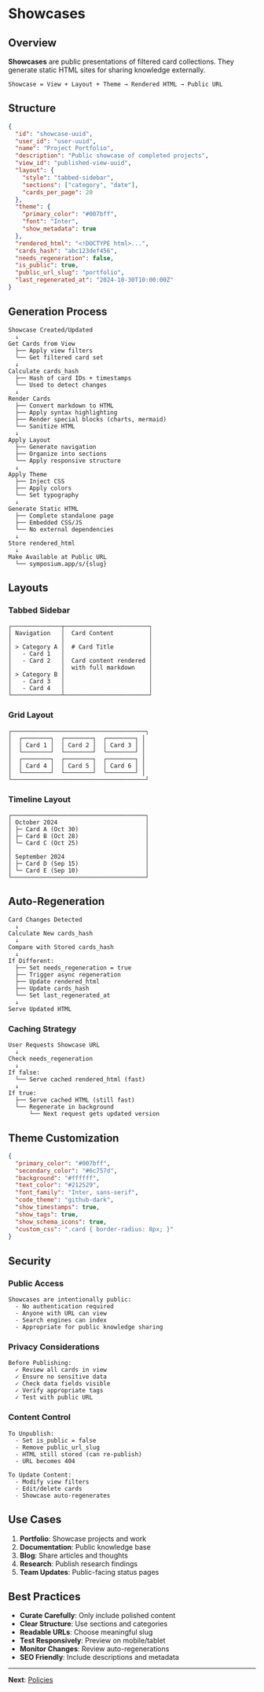 # Showcases

## Overview

**Showcases** are public presentations of filtered card collections. They
generate static HTML sites for sharing knowledge externally.

```
Showcase = View + Layout + Theme → Rendered HTML → Public URL
```

## Structure

```json
{
  "id": "showcase-uuid",
  "user_id": "user-uuid",
  "name": "Project Portfolio",
  "description": "Public showcase of completed projects",
  "view_id": "published-view-uuid",
  "layout": {
    "style": "tabbed-sidebar",
    "sections": ["category", "date"],
    "cards_per_page": 20
  },
  "theme": {
    "primary_color": "#007bff",
    "font": "Inter",
    "show_metadata": true
  },
  "rendered_html": "<!DOCTYPE html>...",
  "cards_hash": "abc123def456",
  "needs_regeneration": false,
  "is_public": true,
  "public_url_slug": "portfolio",
  "last_regenerated_at": "2024-10-30T10:00:00Z"
}
```

## Generation Process

```
Showcase Created/Updated
  ↓
Get Cards from View
  ├── Apply view filters
  └── Get filtered card set
  ↓
Calculate cards_hash
  ├── Hash of card IDs + timestamps
  └── Used to detect changes
  ↓
Render Cards
  ├── Convert markdown to HTML
  ├── Apply syntax highlighting
  ├── Render special blocks (charts, mermaid)
  └── Sanitize HTML
  ↓
Apply Layout
  ├── Generate navigation
  ├── Organize into sections
  └── Apply responsive structure
  ↓
Apply Theme
  ├── Inject CSS
  ├── Apply colors
  └── Set typography
  ↓
Generate Static HTML
  ├── Complete standalone page
  ├── Embedded CSS/JS
  └── No external dependencies
  ↓
Store rendered_html
  ↓
Make Available at Public URL
  └── symposium.app/s/{slug}
```

## Layouts

### Tabbed Sidebar

```
┌──────────────┬────────────────────────┐
│ Navigation   │  Card Content          │
│              │                        │
│ > Category A │  # Card Title          │
│   - Card 1   │                        │
│   - Card 2   │  Card content rendered │
│              │  with full markdown    │
│ > Category B │                        │
│   - Card 3   │                        │
│   - Card 4   │                        │
└──────────────┴────────────────────────┘
```

### Grid Layout

```
┌──────────────────────────────────────┐
│  ┌────────┐  ┌────────┐  ┌────────┐ │
│  │ Card 1 │  │ Card 2 │  │ Card 3 │ │
│  └────────┘  └────────┘  └────────┘ │
│  ┌────────┐  ┌────────┐  ┌────────┐ │
│  │ Card 4 │  │ Card 5 │  │ Card 6 │ │
│  └────────┘  └────────┘  └────────┘ │
└──────────────────────────────────────┘
```

### Timeline Layout

```
┌──────────────────────────────────────┐
│ October 2024                         │
│ ├─ Card A (Oct 30)                   │
│ ├─ Card B (Oct 28)                   │
│ └─ Card C (Oct 25)                   │
│                                      │
│ September 2024                       │
│ ├─ Card D (Sep 15)                   │
│ └─ Card E (Sep 10)                   │
└──────────────────────────────────────┘
```

## Auto-Regeneration

```
Card Changes Detected
  ↓
Calculate New cards_hash
  ↓
Compare with Stored cards_hash
  ↓
If Different:
  ├── Set needs_regeneration = true
  ├── Trigger async regeneration
  ├── Update rendered_html
  ├── Update cards_hash
  └── Set last_regenerated_at
  ↓
Serve Updated HTML
```

### Caching Strategy

```
User Requests Showcase URL
  ↓
Check needs_regeneration
  ↓
If false:
  └── Serve cached rendered_html (fast)
  ↓
If true:
  ├── Serve cached HTML (still fast)
  └── Regenerate in background
      └── Next request gets updated version
```

## Theme Customization

```json
{
  "primary_color": "#007bff",
  "secondary_color": "#6c757d",
  "background": "#ffffff",
  "text_color": "#212529",
  "font_family": "Inter, sans-serif",
  "code_theme": "github-dark",
  "show_timestamps": true,
  "show_tags": true,
  "show_schema_icons": true,
  "custom_css": ".card { border-radius: 8px; }"
}
```

## Security

### Public Access

```
Showcases are intentionally public:
  - No authentication required
  - Anyone with URL can view
  - Search engines can index
  - Appropriate for public knowledge sharing
```

### Privacy Considerations

```
Before Publishing:
  ✓ Review all cards in view
  ✓ Ensure no sensitive data
  ✓ Check data fields visible
  ✓ Verify appropriate tags
  ✓ Test with public URL
```

### Content Control

```
To Unpublish:
  - Set is_public = false
  - Remove public_url_slug
  - HTML still stored (can re-publish)
  - URL becomes 404

To Update Content:
  - Modify view filters
  - Edit/delete cards
  - Showcase auto-regenerates
```

## Use Cases

1. **Portfolio**: Showcase projects and work
2. **Documentation**: Public knowledge base
3. **Blog**: Share articles and thoughts
4. **Research**: Publish research findings
5. **Team Updates**: Public-facing status pages

## Best Practices

- **Curate Carefully**: Only include polished content
- **Clear Structure**: Use sections and categories
- **Readable URLs**: Choose meaningful slug
- **Test Responsively**: Preview on mobile/tablet
- **Monitor Changes**: Review auto-regenerations
- **SEO Friendly**: Include descriptions and metadata

---

**Next**: [Policies](12-policies.md)
